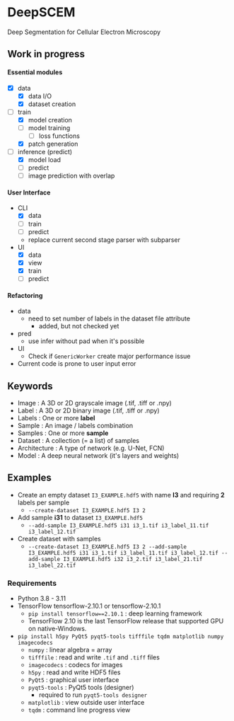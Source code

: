 # DeepSCEM
Deep Segmentation for Cellular Electron Microscopy


## Work in progress
#### Essential modules

* [x] data
  * [x] data I/O
  * [x] dataset creation
* [ ] train
  * [x] model creation
  * [ ] model training
    * [ ] loss functions
  * [x] patch generation
* [ ] inference (predict)
  * [x] model load
  * [ ] predict
  * [ ] image prediction with overlap

#### User Interface

* CLI
  * [x] data
  * [ ] train
  * [ ] predict
  * replace current second stage parser with subparser
* UI
  * [x] data
  * [x] view
  * [x] train
  * [ ] predict

#### Refactoring

* data
  * need to set number of labels in the dataset file attribute
    * added, but not checked yet
* pred
  * use infer without pad when it's possible
* UI
  * Check if `GenericWorker` create major performance issue
* Current code is prone to user input error


## Keywords
* Image : A 3D or 2D grayscale image (.tif, .tiff or .npy)
* Label : A 3D or 2D binary image (.tif, .tiff or .npy)
* Labels : One or more **label**
* Sample : An image / labels combination
* Samples : One or more **sample**
* Dataset : A collection (= a list) of samples
* Architecture : A type of network (e.g. U-Net, FCN)
* Model : A deep neural network (it's layers and weights)


## Examples
* Create an empty dataset `I3_EXAMPLE.hdf5` with name **I3** and requiring **2** labels per sample
  * `--create-dataset I3_EXAMPLE.hdf5 I3 2`
* Add sample **i31** to dataset `I3_EXAMPLE.hdf5`
  * `--add-sample I3_EXAMPLE.hdf5 i31 i3_1.tif i3_label_11.tif i3_label_12.tif `
* Create dataset with samples
  * `--create-dataset I3_EXAMPLE.hdf5 I3 2 --add-sample I3_EXAMPLE.hdf5 i31 i3_1.tif i3_label_11.tif i3_label_12.tif --add-sample I3_EXAMPLE.hdf5 i32 i3_2.tif i3_label_21.tif i3_label_22.tif`


### Requirements
* Python 3.8 - 3.11
* TensorFlow tensorflow-2.10.1 or tensorflow-2.10.1
  * `pip install tensorflow==2.10.1` : deep learning framework
  * TensorFlow 2.10 is the last TensorFlow release that supported GPU on native-Windows.
* `pip install h5py PyQt5 pyqt5-tools tifffile tqdm matplotlib numpy imagecodecs`
  * `numpy` : linear algebra = array
  * `tifffile` : read and write `.tif` and `.tiff` files
  * `imagecodecs` : codecs for images
  * `h5py` : read and write HDF5 files
  * `PyQt5` : graphical user interface
  * `pyqt5-tools` : PyQt5 tools (designer)
    * required to run `pyqt5-tools designer`
  * `matplotlib` : view outside user interface
  * `tqdm` : command line progress view
